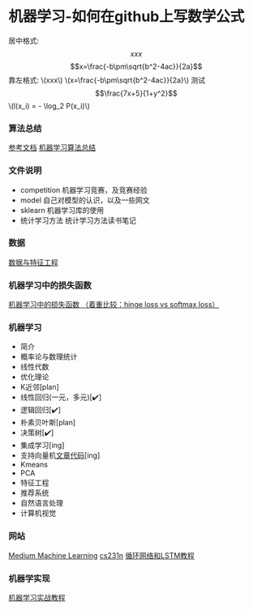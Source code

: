 
# 机器学习-如何在github上写数学公式

<script type="text/javascript" src="http://cdn.mathjax.org/mathjax/latest/MathJax.js?config=default"></script>
居中格式: $$xxx$$
$$x=\frac{-b\pm\sqrt{b^2-4ac}}{2a}$$
靠左格式: \\(xxx\\)
\\(x=\frac{-b\pm\sqrt{b^2-4ac}}{2a}\\)
测试
$$\frac{7x+5}{1+y^2}$$
\\(l(x_i) = - \log_2 P(x_i)\\)

### 算法总结
[参考文档](http://cwiki.apachecn.org/pages/viewpage.action?pageId=8159393)
[机器学习算法总结](https://juejin.im/entry/59bf24305188257e705322b7)


### 文件说明
- competition 机器学习竞赛，及竞赛经验
- model 自己对模型的认识，以及一些网文
- sklearn 机器学习库的使用
- 统计学习方法 统计学习方法读书笔记

### 数据
[数据与特征工程](https://www.zybuluo.com/rianusr/note/1156011)


### 机器学习中的损失函数
[机器学习中的损失函数 （着重比较：hinge loss vs softmax loss）](https://blog.csdn.net/u010976453/article/details/78488279)


### 机器学习
- 简介
- 概率论与数理统计
- 线性代数
- 优化理论
- K近邻[plan]
- 线性回归(一元，多元)[✔️]
- 逻辑回归[✔️]
- 朴素贝叶斯[plan]
- 决策树[✔️]
- 集成学习[ing]
- 支持向量机[文章](https://zhuanlan.zhihu.com/p/40972083)[代码](https://github.com/SheldonWong/machinelearning/tree/master/5-SVM)[ing]
- Kmeans
- PCA
- 特征工程
- 推荐系统
- 自然语言处理
- 计算机视觉

### 网站
[Medium Machine Learning](https://medium.com/tag/machine-learning)
[cs231n](http://cs231n.github.io/linear-classify/)
[循环网络和LSTM教程](https://deeplearning4j.org/cn/recurrentnetwork)

### 机器学实现
[机器学习实战教程](http://cuijiahua.com/blog/ml/)